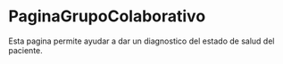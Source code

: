 # PaginaGrupoColaborativo
Esta pagina permite ayudar a dar un diagnostico del estado de salud del paciente.
